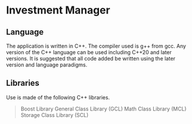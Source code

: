 Investment Manager
==================

Language
--------
The application is written in C++. The compiler used is g++ from gcc. Any version of the C++ language can be used including C++20 
and later versions. It is suggested that all code added be written using the later version and language paradigms.

Libraries
---------
Use is made of the following C++ libraries.

> Boost Library
> General Class Library (GCL)
> Math Class Library (MCL)
> Storage Class Library (SCL)

